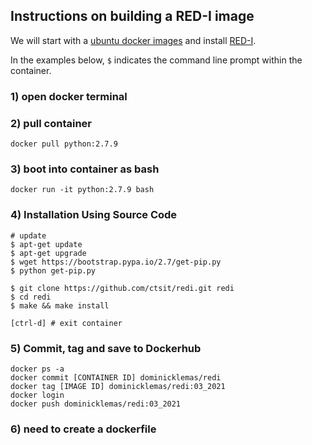 ## Instructions on building a RED-I image 

We will start with a [ubuntu docker images](https://hub.docker.com/_/ubuntu) and install [RED-I](https://redi.readthedocs.io/en/latest/).

In the examples below, `$` indicates the command line prompt within the container.

### 1) open docker terminal

### 2) pull container
```
docker pull python:2.7.9
```

### 3) boot into container as bash
```
docker run -it python:2.7.9 bash
```

### 4) Installation Using Source Code
```
# update
$ apt-get update
$ apt-get upgrade
$ wget https://bootstrap.pypa.io/2.7/get-pip.py
$ python get-pip.py

$ git clone https://github.com/ctsit/redi.git redi
$ cd redi
$ make && make install

[ctrl-d] # exit container

```

### 5) Commit, tag and save to Dockerhub
```
docker ps -a
docker commit [CONTAINER ID] dominicklemas/redi
docker tag [IMAGE ID] dominicklemas/redi:03_2021
docker login
docker push dominicklemas/redi:03_2021
```

### 6) need to create a dockerfile